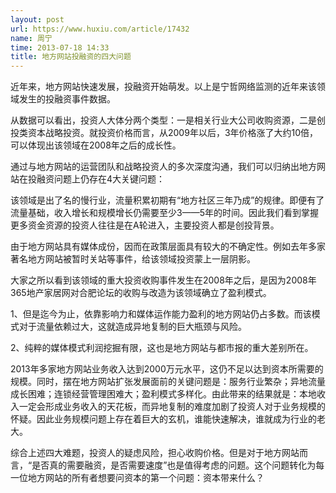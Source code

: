 ```yaml
---
layout: post
url: https://www.huxiu.com/article/17432
name: 周宁
time: 2013-07-18 14:33
title: 地方网站投融资的四大问题
---
```

近年来，地方网站快速发展，投融资开始萌发。以上是宁哲网络监测的近年来该领域发生的投融资事件数据。

从数据可以看出，投资人大体分两个类型：一是相关行业大公司收购资源，二是创投类资本战略投资。就投资价格而言，从2009年以后，3年价格涨了大约10倍，可以体现出该领域在2008年之后的成长性。

通过与地方网站的运营团队和战略投资人的多次深度沟通，我们可以归纳出地方网站在投融资问题上仍存在4大关键问题：

该领域是出了名的慢行业，流量积累初期有“地方社区三年乃成”的规律。即便有了流量基础，收入增长和规模增长仍需要至少3——5年的时间。因此我们看到掌握更多资金资源的投资人往往是在A轮进入，主要投资人都是创投背景。

由于地方网站具有媒体成份，因而在政策层面具有较大的不确定性。例如去年多家著名地方网站被暂时关站等事件，给该领域投资蒙上一层阴影。

大家之所以看到该领域的重大投资收购事件发生在2008年之后，是因为2008年365地产家居网对合肥论坛的收购与改造为该领域确立了盈利模式。

1、但是迄今为止，依靠影响力和媒体运作能力盈利的地方网站仍占多数。而该模式对于流量依赖过大，这就造成异地复制的巨大瓶颈与风险。

2、纯粹的媒体模式利润挖掘有限，这也是地方网站与都市报的重大差别所在。

2013年多家地方网站业务收入达到2000万元水平，这仍不足以达到资本所需要的规模。同时，摆在地方网站扩张发展面前的关键问题是：服务行业繁杂；异地流量成长困难；连锁经营管理困难大；盈利模式多样化。由此带来的结果就是：本地收入一定会形成业务收入的天花板，而异地复制的难度加剧了投资人对于业务规模的怀疑。因此业务规模问题上存在着巨大的玄机，谁能快速解决，谁就成为行业的老大。

综合上述四大难题，投资人的疑虑风险，担心收购价格。但是对于地方网站而言，“是否真的需要融资，是否需要速度”也是值得考虑的问题。这个问题转化为每一位地方网站的所有者想要问资本的第一个问题：资本带来什么？

